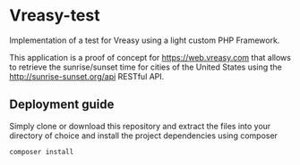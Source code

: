 # Vreasy-test
Implementation of a test for Vreasy using a light custom PHP Framework.

This application is a proof of concept for https://web.vreasy.com that allows to retrieve the sunrise/sunset time for cities of the United States using the http://sunrise-sunset.org/api RESTful API.

## Deployment guide
Simply clone or download this repository and extract the files into your directory of choice and install the project dependencies using composer

```console
composer install
```


